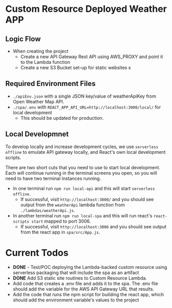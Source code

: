 # Custom Resource Deployed Weather APP

## Logic Flow
* When creating the project
    * Create a new API Gateway Rest API using AWS_PROXY and point it to the Lambda function
    * Create a new S3 Bucket set-up for static websites 
s
## Required Environment Files
* `./apiEnv.json` with a single JSON key/value of weatherApiKey from Open Weather Map API.
* `./spa/.env` with `REACT_APP_API_URL=http://localhost:3000/local/` for local development
    * This should be updated for production.  

## Local Developmnet 
To develop locally and increase development cycles, we use `serverless offline` to emulate API gateway locally, and React's own local development scripts. 

There are two short cuts that you need to use to start local development.  Each will continue running in the terminal screens you open, so you will need to have two terminal instances running.
* In one terminal run `npm run local-api` and this will start `serverless offline`. 
    * If successful, visit `http://localhost:3000/` and you should see output from the `weatherApi` lambda function from `./lambdas/weatherApi.js`. 
* In another terminal run `npm run local-spa` and this will run react's `react-scripts start` mapped to port 3006.  
    * If successful, visit `http://localhost:3006` and you should see output from the react app in `spa/src/App.js`. 


# Current Todos
* **DONE** - Test/POC deploying the Lambda-backed custom resource using serverless packaging that will include the spa as an artifact
* **DONE** Add S3 static site routines to Custom Resource Lambda. 
* Add code that creates a .env file and adds it to the spa.  The .env file should add the variable for the AWS API Gateway URL that results.  
* Add the code that runs the npm script for building the react app, which should add the environment variable's values to the project